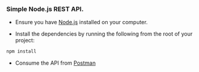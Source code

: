 <!-- created following https://www.section.io/engineering-education/documenting-node-js-rest-api-using-swagger/ -->

### Simple Node.js REST API.

- Ensure you have [Node.js](https://nodejs.org/en/) installed on your computer.

- Install the dependencies by running the following from the root of your project:

```bash
npm install
```

- Consume the API from [Postman](https://www.postman.com/)
